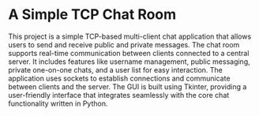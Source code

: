# A Simple TCP Chat Room

This project is a simple TCP-based multi-client chat application that allows users to send and receive public and private messages. 
The chat room supports real-time communication between clients connected to a central server. 
It includes features like username management, public messaging, private one-on-one chats, and a user list for easy interaction. 
The application uses sockets to establish connections and communicate between clients and the server. 
The GUI is built using Tkinter, providing a user-friendly interface that integrates seamlessly with the core chat functionality written in Python. 
